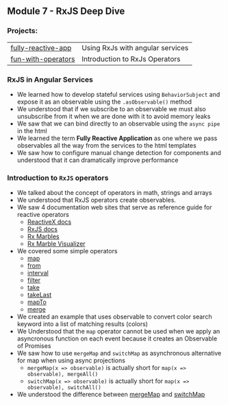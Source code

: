 ## Module 7 - RxJS Deep Dive

### Projects:
|     |     |
| --- | --- |
| [fully-reactive-app](fully-reactive-app/) | Using RxJs with angular services |
| [fun-with-operators]() | Introduction to RxJs Operators |

### RxJS in Angular Services
* We learned how to develop stateful services using `BehaviorSubject` and expose it as an observable using the `.asObservable()` method
* We understood that if we subscribe to an observable we must also unsubscribe from it when we are done with it to avoid memory leaks
* We saw that we can bind directly to an observable using the `async pipe` in the html
* We learned the term **Fully Reactive Application** as one where we pass observables all the way from the services to the html templates
* We saw how to configure manual change detection for components and understood that it can dramatically improve performance

### Introduction to `RxJS` operators
* We talked about the concept of operators in math, strings and arrays
* We understood that RxJS operators create observables. 
* We saw 4 documentation web sites that serve as reference guide for reactive operators
    * [ReactiveX docs](http://reactivex.io/)
    * [RxJS docs](https://rxjs-dev.firebaseapp.com/)
    * [Rx Marbles](https://rxmarbles.com/)
    * [Rx Marble Visualizer](https://rxviz.com/)
* We covered some simple operators
    * [map](https://rxjs-dev.firebaseapp.com/api/operators/map)
    * [from](https://rxjs-dev.firebaseapp.com/api/index/function/from)
    * [interval](https://rxjs-dev.firebaseapp.com/api/index/function/interval)
    * [filter](https://rxjs-dev.firebaseapp.com/api/operators/filter)
    * [take](https://rxjs-dev.firebaseapp.com/api/operators/take)
    * [takeLast](https://rxjs-dev.firebaseapp.com/api/operators/takeLast)
    * [mapTo](https://rxjs-dev.firebaseapp.com/api/operators/mapTo)
    * [merge](https://rxjs-dev.firebaseapp.com/api/index/function/merge)
* We created an example that uses observable to convert color search keyword into a list of matching results (colors)
* We Understood that the `map` operator cannot be used when we apply an asyncronous function on each event because it creates an Observable of Promises
* We saw how to use `mergeMap` and `switchMap` as asynchronous alternative for map when using async projections
    - `mergeMap(x => observable)` is actually short for `map(x => observable), mergeAll()`
    - `switchMap(x => observable)` is actually short for `map(x => observable), switchAll()`
* We understood the difference between [mergeMap](https://rxjs-dev.firebaseapp.com/api/operators/mergeMap) and [switchMap](https://rxjs-dev.firebaseapp.com/api/operators/switchMap)
